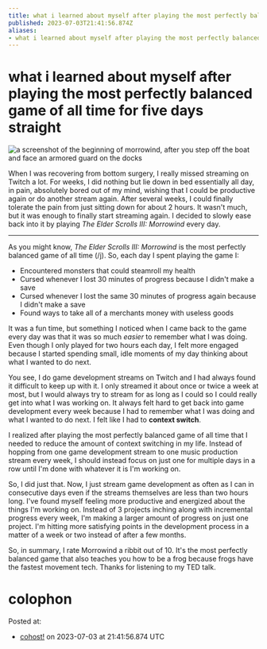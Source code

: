 ```yaml
---
title: what i learned about myself after playing the most perfectly balanced game of all time for five days straight
published: 2023-07-03T21:41:56.874Z
aliases:
- what i learned about myself after playing the most perfectly balanced game of all time for five days straight
---
```


# what i learned about myself after playing the most perfectly balanced game of all time for five days straight

![a screenshot of the beginning of morrowind, after you step off the boat and face an armored guard on the docks](20230703-morrowind.png)

When I was recovering from bottom surgery, I really missed streaming on Twitch a lot. For weeks, I did nothing but lie down in bed essentially all day, in pain, absolutely bored out of my mind, wishing that I could be productive again or do another stream again. After several weeks, I could finally tolerate the pain from just sitting down for about 2 hours. It wasn't much, but it was enough to finally start streaming again. I decided to slowly ease back into it by playing _The Elder Scrolls III: Morrowind_ every day.

---

As you might know, _The Elder Scrolls III: Morrowind_ is the most perfectly balanced game of all time (/j). So, each day I spent playing the game I:
- Encountered monsters that could steamroll my health
- Cursed whenever I lost 30 minutes of progress because I didn't make a save
- Cursed whenever I lost the same 30 minutes of progress again because I didn't make a save
- Found ways to take all of a merchants money with useless goods

It was a fun time, but something I noticed when I came back to the game every day was that it was so much _easier_ to remember what I was doing. Even though I only played for two hours each day, I felt more engaged because I started spending small, idle moments of my day thinking about what I wanted to do next.

You see, I do game development streams on Twitch and I had always found it difficult to keep up with it. I only streamed it about once or twice a week at most, but I would always try to stream for as long as I could so I could really get into what I was working on. It always felt hard to get back into game development every week because I had to remember what I was doing and what I wanted to do next. I felt like I had to **context switch**.

I realized after playing the most perfectly balanced game of all time that I needed to reduce the amount of context switching in my life. Instead of hopping from one game development stream to one music production stream every week, I should instead focus on just one for multiple days in a row until I'm done with whatever it is I'm working on.

So, I did just that. Now, I just stream game development as often as I can in consecutive days even if the streams themselves are less than two hours long. I've found myself feeling more productive and energized about the things I'm working on. Instead of 3 projects inching along with incremental progress every week, I'm making a larger amount of progress on just one project. I'm hitting more satisfying points in the development process in a matter of a week or two instead of after a few months.

So, in summary, I rate Morrowind a ribbit out of 10. It's the most perfectly balanced game that also teaches you how to be a frog because frogs have the fastest movement tech. Thanks for listening to my TED talk.

# colophon

Posted at:
- [cohost!](https://cohost.org/exodrifter/post/1848457-what-i-learned-about) on 2023-07-03 at 21:41:56.874 UTC
